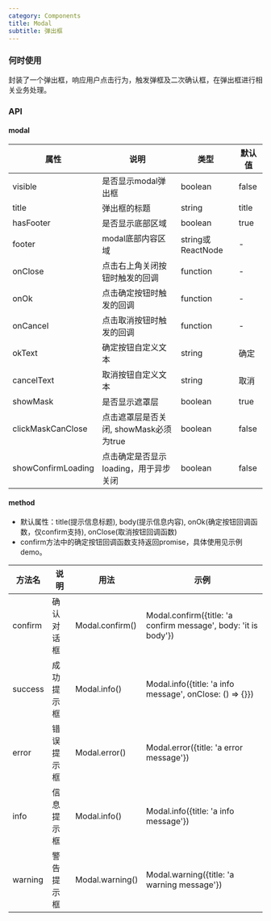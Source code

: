 ```yaml
---
category: Components
title: Modal
subtitle: 弹出框
---
```


### 何时使用

封装了一个弹出框，响应用户点击行为，触发弹框及二次确认框，在弹出框进行相关业务处理。

### API

#### modal
| 属性 | 说明 | 类型 | 默认值 |
| --- | --- | --- | --- |
| visible | 是否显示modal弹出框 | boolean | false |
| title | 弹出框的标题 | string | title |
| hasFooter | 是否显示底部区域 | boolean | true |
| footer | modal底部内容区域| string或ReactNode | - |
| onClose | 点击右上角关闭按钮时触发的回调 | function | - |
| onOk | 点击确定按钮时触发的回调 | function | - |
| onCancel | 点击取消按钮时触发的回调 | function | - |
| okText | 确定按钮自定义文本 | string | 确定 |
| cancelText | 取消按钮自定义文本 | string | 取消 |
| showMask | 是否显示遮罩层 | boolean | true |
| clickMaskCanClose | 点击遮罩层是否关闭, showMask必须为true | boolean | false |
| showConfirmLoading | 点击确定是否显示loading，用于异步关闭 | boolean | false |


#### method
 - 默认属性：title(提示信息标题), body(提示信息内容), onOk(确定按钮回调函数，仅confirm支持), onClose(取消按钮回调函数)
 - confirm方法中的确定按钮回调函数支持返回promise，具体使用见示例demo。

| 方法名 | 说明 | 用法 | 示例 |
| --- | --- | --- | --- |
| confirm | 确认对话框 | Modal.confirm() | Modal.confirm({title: 'a confirm message', body: 'it is body'}) |
| success | 成功提示框 | Modal.info() | Modal.info({title: 'a info message', onClose: () => {}}) |
| error | 错误提示框 | Modal.error() | Modal.error({title: 'a error message'}) |
| info | 信息提示框 | Modal.info() | Modal.info({title: 'a info message'}) |
| warning | 警告提示框 | Modal.warning() | Modal.warning({title: 'a warning message'}) |
